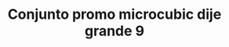 ---
title: Conjunto promo microcubic dije grande 9
date: 
draft: false

# descripcion
description : Conjunto de cadena y dije con microcubic. Largo de cadena 40, 45 o 50 cm a elección

materials: Plata 925

color: 

dimensions: 

code: 06-26-0727

type: "Conjuntos"

categories: []

price: $8.580,00

price_eftvo: $7.290,00

# Images
# first image will be shown in the product page
images:
  # - image: "images/path_to_image"
  # La ubicacion de las imagenes es imagenes/Conjuntos/Conjuntos.Cadena y Dije/06-26-0727-conjunto-promo-microcubic-dije-grande-9
  - image: "./images/conjuntos/cadena_y_dije/06-26-0727-conjunto-promo-microcubic-dije-grande-9.jpg"
---